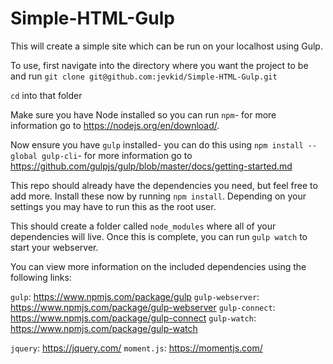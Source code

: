 # Simple-HTML-Gulp

This will create a simple site which can be run on your localhost using Gulp.

To use, first navigate into the directory where you want the project to be and run `git clone git@github.com:jevkid/Simple-HTML-Gulp.git`

`cd` into that folder

Make sure you have Node installed so you can run `npm`- for more information go to https://nodejs.org/en/download/.

Now ensure you have `gulp` installed- you can do this using `npm install --global gulp-cli`- for more information go to https://github.com/gulpjs/gulp/blob/master/docs/getting-started.md

This repo should already have the dependencies you need, but feel free to add more. Install these now by running `npm install`. Depending on your settings you may have to run this as the root user.

This should create a folder called `node_modules` where all of your dependencies will live. Once this is complete, you can run `gulp watch` to start your webserver.

You can view more information on the included dependencies using the following links:

`gulp`: https://www.npmjs.com/package/gulp
`gulp-webserver`: https://www.npmjs.com/package/gulp-webserver
`gulp-connect`: https://www.npmjs.com/package/gulp-connect
`gulp-watch`: https://www.npmjs.com/package/gulp-watch

`jquery`: https://jquery.com/
`moment.js`: https://momentjs.com/

